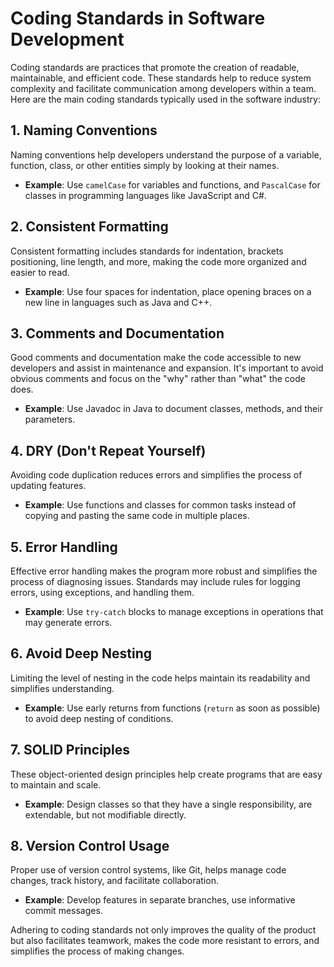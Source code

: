 # Coding Standards in Software Development

Coding standards are practices that promote the creation of readable, maintainable, and efficient code. These standards help to reduce system complexity and facilitate communication among developers within a team. Here are the main coding standards typically used in the software industry:

## 1. Naming Conventions
Naming conventions help developers understand the purpose of a variable, function, class, or other entities simply by looking at their names.
- **Example**: Use `camelCase` for variables and functions, and `PascalCase` for classes in programming languages like JavaScript and C#.

## 2. Consistent Formatting
Consistent formatting includes standards for indentation, brackets positioning, line length, and more, making the code more organized and easier to read.
- **Example**: Use four spaces for indentation, place opening braces on a new line in languages such as Java and C++.

## 3. Comments and Documentation
Good comments and documentation make the code accessible to new developers and assist in maintenance and expansion. It's important to avoid obvious comments and focus on the "why" rather than "what" the code does.
- **Example**: Use Javadoc in Java to document classes, methods, and their parameters.

## 4. DRY (Don't Repeat Yourself)
Avoiding code duplication reduces errors and simplifies the process of updating features.
- **Example**: Use functions and classes for common tasks instead of copying and pasting the same code in multiple places.

## 5. Error Handling
Effective error handling makes the program more robust and simplifies the process of diagnosing issues. Standards may include rules for logging errors, using exceptions, and handling them.
- **Example**: Use `try-catch` blocks to manage exceptions in operations that may generate errors.

## 6. Avoid Deep Nesting
Limiting the level of nesting in the code helps maintain its readability and simplifies understanding.
- **Example**: Use early returns from functions (`return` as soon as possible) to avoid deep nesting of conditions.

## 7. SOLID Principles
These object-oriented design principles help create programs that are easy to maintain and scale.
- **Example**: Design classes so that they have a single responsibility, are extendable, but not modifiable directly.

## 8. Version Control Usage
Proper use of version control systems, like Git, helps manage code changes, track history, and facilitate collaboration.
- **Example**: Develop features in separate branches, use informative commit messages.

Adhering to coding standards not only improves the quality of the product but also facilitates teamwork, makes the code more resistant to errors, and simplifies the process of making changes.
